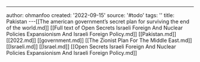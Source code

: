 ---
author: ohmanfoo
created: '2022-09-15'
source: '#todo'
tags: ''
title: Pakistan
---[[The american government’s secret plan for surviving the end of the world.md]]
[[Full text of Open Secrets Israeli Foreign And Nuclear Policies Expansionism And Israeli Foreign Policy.md]]
[[Pakistan.md]]
[[2022.md]]
[[government.md]]
[[The Zionist Plan For The Middle East.md]]
[[Israeli.md]]
[[Israel.md]]
[[Open Secrets Israeli Foreign And Nuclear Policies Expansionism And Israeli Foreign Policy.md]]
